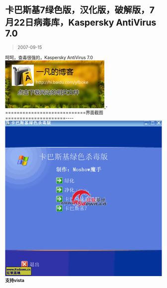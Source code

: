 # 卡巴斯基7绿色版，汉化版，破解版，7月22日病毒库，Kaspersky AntiVirus 7.0 

> 2007-09-15

<div class="pcs-article-content_ptkaiapt4bxy_baiduscarticle" id="detailArticleContent_ptkaiapt4bxy_baiduscarticle">
 呵呵，查毒很强的，Kaspersky AntiVirus 7.0
 <br/>
 <a href="http://www.rsdown.cn/downinfo/3991.html" target="_blank">
  <img class="blogimg" small="0" src="images/43fcd532fc96200aacb245eeea21ba16.jpg"/>
 </a>
 -============================界面截图=====================----
 <img src="images/156a2c073aee37d4eb8dc7d38733048c.jpg"/>
 <strong>
  支持vista
 </strong>
</div>


